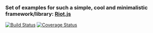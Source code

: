 ### Set of examples for such a simple, cool and minimalistic framework/library: [Riot.js](http://riotjs.com/)

[![Build Status](https://travis-ci.org/felix557700/playing-with-riotjs.svg?branch=master)](https://travis-ci.org/felix557700/playing-with-riotjs) [![Coverage Status](https://coveralls.io/repos/github/felix557700/playing-with-riotjs/badge.svg?branch=master)](https://coveralls.io/github/felix557700/playing-with-riotjs?branch=master)
